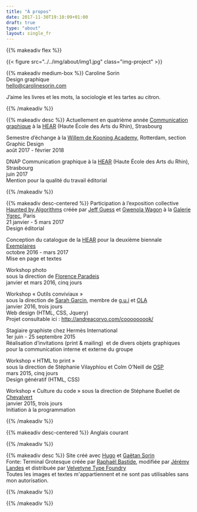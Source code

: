 ```yaml
---
title: "À propos"
date: 2017-11-30T19:10:09+01:00
draft: true
type: "about"
layout: single_fr
---
```


{{% makeadiv flex %}}

{{< figure src="../../img/about/img1.jpg" class="img-project" >}}

{{% makeadiv medium-box %}}
Caroline Sorin  
Design graphique  
[hello@carolinesorin.com](mailto:hello@carolinesorin.com)

J’aime les livres et les mots, la sociologie et les tartes au citron.

{{% /makeadiv %}}

{{% makeadiv desc %}}
Actuellement en quatrième année [Communication graphique](http://comgraph.hear.fr/) 
à la [HEAR](http://www.hear.fr/) (Haute École des Arts du Rhin), Strasbourg 

Semestre d’échange à la [Willem de Kooning Academy](https://www.wdka.nl/), Rotterdam, section Graphic Design  
août 2017 - février 2018

DNAP Communication graphique 
à la [HEAR](http://www.hear.fr/) (Haute École des Arts du Rhin), Strasbourg  
juin 2017  
Mention pour la qualité du travail éditorial

{{% /makeadiv %}}

{{% makeadiv desc-centered %}}
Participation à l’exposition collective  [Haunted by Algorithms](http://hauntedbyalgorithms.net/) créée par [Jeff Guess](http://www.guess.fr/) et [Gwenola Wagon](http://www.gwenolawagon.com/) à la [Galerie Ygrec](http://www.ensapc.fr/fr/ygrec/galerie), Paris  
21 janvier - 5 mars 2017  
Design éditorial

Conception du catalogue de la [HEAR](http://www.hear.fr/) pour la deuxième biennale [Exemplaires](http://exemplaires2017.fr/)  
octobre 2016 - mars 2017  
Mise en page et textes

Workshop photo  
sous la direction de [Florence Paradeis](http://www.insituparis.fr/fr/artistes/presentation/3810/paradeis_florence)  
janvier et mars 2016, cinq jours

Workshop « Outils conviviaux »  
sous la direction de [Sarah Garcin](http://www.sarahgarcin.com/), membre de [g.u.i](http://www.g-u-i.net/) et [OLA](http://www.outilslibresalternatifs.org/)  
janvier 2016, trois jours  
Web design (HTML, CSS, Jquery)  
Projet consultable ici : http://andreacorvo.com/cooooooook/

Stagiaire graphiste chez Hermès International   
1er juin - 25 septembre 2015  
Réalisation d’invitations (print & mailing)  et de divers objets graphiques pour la communication interne et externe du groupe  

Workshop « HTML to print »  
sous la direction de Stéphanie Vilayphiou et Colm O’Neill de [OSP](http://osp.kitchen/)  
mars 2015, cinq jours  
Design génératif (HTML, CSS)

Workshop « Culture du code »
sous la direction de Stéphane Buellet de [Chevalvert](https://chevalvert.fr/)   
janvier 2015, trois jours  
Initiation à la programmation

{{% /makeadiv %}}

{{% makeadiv desc-centered %}}
Anglais courant

{{% /makeadiv %}}

{{% makeadiv desc %}}
Site créé avec [Hugo](https://gohugo.io) et [Gaëtan Sorin](http://gaetansorin.com/)  
Fonte: Terminal Grotesque créée par [Raphaël Bastide](https://raphaelbastide.com/), modifiée par [Jérémy Landes](http://studiotriple.fr/) et distribuée par [Velvetyne Type Foundry](http://www.velvetyne.fr/)  
Toutes les images et textes m'appartiennent et ne sont pas utilisables sans mon autorisation. 

{{% /makeadiv %}}

{{% /makeadiv %}}